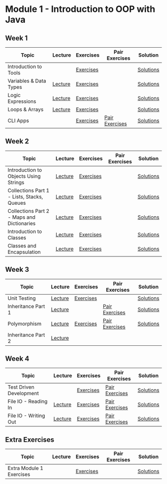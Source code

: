 # Module 1 - Introduction to OOP with Java

## Week 1

| Topic | Lecture | Exercises | Pair Exercises | Solution |
|-------|---------|-----------|----------------|----------|
| Introduction to Tools |  | [Exercises](exercises/intro-to-tools-exercises) |  | [Solutions](solutions/intro-to-tools-solutions) |
| Variables & Data Types | [Lecture](lecture/variables-and-datatypes-lecture) | [Exercises](exercises/variables-and-datatypes-exercises) |  | [Solutions](solutions/variables-and-datatypes-solutions) |
| Logic Expressions | [Lecture](lecture/expressions-and-control-flow-lecture) | [Exercises](exercises/expressions-and-control-flow-exercises) |  | [Solutions](solutions/expressions-and-control-flow-solutions) |
| Loops & Arrays | [Lecture](lecture/loops-and-arrays-lecture) | [Exercises](exercises/loops-and-arrays-exercises) |  | [Solutions](solutions/loops-and-arrays-solutions) |
| CLI Apps |  | [Exercises](exercises/command-line-programs-exercises) | [Pair Exercises](exercises/command-line-programs-exercises-pair) | [Solutions](solutions/command-line-programs-solutions) |

## Week 2

| Topic | Lecture | Exercises | Pair Exercises | Solution |
|-------|---------|-----------|----------------|----------|
| Introduction to Objects Using Strings | [Lecture](lecture/introduction-to-objects-lecture) | [Exercises](exercises/introduction-to-objects-exercises) |  | [Solutions](solutions/introduction-to-objects-solutions) |
| Collections Part 1 - Lists, Stacks, Queues | [Lecture](lecture/collections-part1-lecture) | [Exercises](exercises/collections-part1-exercises) |  | [Solutions](solutions/collections-part1-solutions)  |
| Collections Part 2 - Maps and Dictionaries | [Lecture](lecture/collections-part2-lecture) | [Exercises](exercises/collections-part2-exercises) |  | [Solutions](solutions/collections-part2-solutions)  |
| Introduction to Classes | [Lecture](lecture/introduction-to-classes-lecture) | [Exercises](exercises/introduction-to-classes-exercises) |  | [Solutions](solutions/introduction-to-classes-solutions) |
| Classes and Encapsulation | [Lecture](lecture/oop-with-encapsulation-lecture) | [Exercises](exercises/oop-with-encapsulation-exercises) |  | [Solutions](solutions/oop-with-encapsulation-solutions) |

## Week 3

| Topic | Lecture | Exercises | Pair Exercises | Solution |
|-------|---------|-----------|----------------|----------|
| Unit Testing | [Lecture](lecture/unit-testing-lecture) | [Exercises](exercises/unit-testing-exercises) |  | [Solutions](solutions/unit-testing-solutions) |
| Inheritance Part 1 | [Lecture](lecture/inheritance-part1-lecture) |  | [Pair Exercises](exercises/inheritance-part1-exercises-pair) | [Solutions](solutions/inheritance-part1-solutions)  |
| Polymorphism | [Lecture](lecture/polymorphism-lecture) | [Exercises](exercises/polymorphism-exercises) | [Pair Exercises](exercises/polymorphism-exercises-pair) | [Solutions](solutions/polymorphism-solutions)  |
| Inheritance Part 2 | [Lecture](lecture/inheritance-part2-lecture) |  |  |  |

## Week 4

| Topic | Lecture | Exercises | Pair Exercises | Solution |
|-------|---------|-----------|----------------|----------|
| Test Driven Development |  | [Exercises](exercises/tdd-exercises) | [Pair Exercises](exercises/tdd-exercises-pair) | [Solutions](solutions/tdd-solutions) |
| File IO - Reading In | [Lecture](lecture/file-io-part1-lecture) | [Exercises](exercises/file-io-part1-exercises) | [Pair Exercises](exercises/file-io-part1-exercises-pair) | [Solutions](solutions/file-io-part1-solutions)  |
| File IO - Writing Out | [Lecture](lecture/file-io-part2-lecture) | [Exercises](exercises/file-io-part2-exercises) | [Pair Exercises](exercises/file-io-part2-exercises-pair) | [Solutions](solutions/file-io-part2-solutions)  |


## Extra Exercises

| Topic | Lecture | Exercises | Pair Exercises | Solution |
|-------|---------|-----------|----------------|----------|
| Extra Module 1 Exercises |  | [Exercises](exercises/weekend-1-review-exercises) |  | [Solutions](solutions/weekend-1-review-solutions) |
